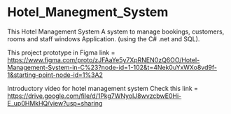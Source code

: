 # Hotel_Manegment_System
This Hotel Management System A system to manage bookings, customers, rooms and staff windows Application. (using the C# .net and SQL).

This project prototype in Figma link = https://www.figma.com/proto/zJFAaYe5y7XpRNEN0zQ6OO/Hotel-Management-System-in-C%23?node-id=1-102&t=4Nek0uYxWXo8vd9f-1&starting-point-node-id=1%3A2

Introductory video for hotel management system Check this link = https://drive.google.com/file/d/1Pkg7WNyolJ8wvzcbwE0Hi-E_up0HMkHQ/view?usp=sharing
